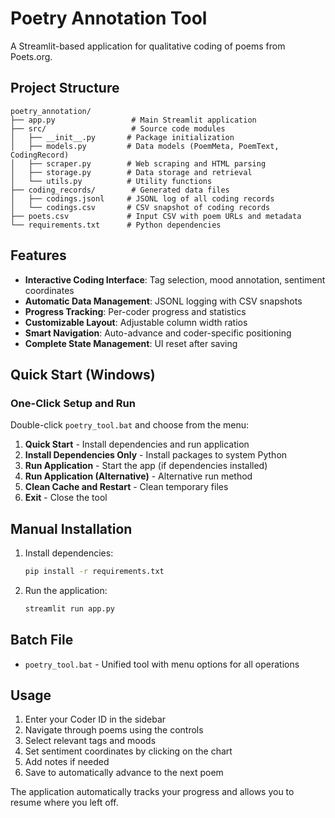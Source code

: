 # Poetry Annotation Tool

A Streamlit-based application for qualitative coding of poems from Poets.org.

## Project Structure

```
poetry_annotation/
├── app.py                 # Main Streamlit application
├── src/                   # Source code modules
│   ├── __init__.py       # Package initialization
│   ├── models.py         # Data models (PoemMeta, PoemText, CodingRecord)
│   ├── scraper.py        # Web scraping and HTML parsing
│   ├── storage.py        # Data storage and retrieval
│   └── utils.py          # Utility functions
├── coding_records/        # Generated data files
│   ├── codings.jsonl     # JSONL log of all coding records
│   └── codings.csv       # CSV snapshot of coding records
├── poets.csv             # Input CSV with poem URLs and metadata
└── requirements.txt      # Python dependencies
```

## Features

- **Interactive Coding Interface**: Tag selection, mood annotation, sentiment coordinates
- **Automatic Data Management**: JSONL logging with CSV snapshots
- **Progress Tracking**: Per-coder progress and statistics
- **Customizable Layout**: Adjustable column width ratios
- **Smart Navigation**: Auto-advance and coder-specific positioning
- **Complete State Management**: UI reset after saving

## Quick Start (Windows)

### One-Click Setup and Run
Double-click `poetry_tool.bat` and choose from the menu:

1. **Quick Start** - Install dependencies and run application
2. **Install Dependencies Only** - Install packages to system Python
3. **Run Application** - Start the app (if dependencies installed)
4. **Run Application (Alternative)** - Alternative run method
5. **Clean Cache and Restart** - Clean temporary files
6. **Exit** - Close the tool

## Manual Installation

1. Install dependencies:
   ```bash
   pip install -r requirements.txt
   ```

2. Run the application:
   ```bash
   streamlit run app.py
   ```

## Batch File

- `poetry_tool.bat` - Unified tool with menu options for all operations

## Usage

1. Enter your Coder ID in the sidebar
2. Navigate through poems using the controls
3. Select relevant tags and moods
4. Set sentiment coordinates by clicking on the chart
5. Add notes if needed
6. Save to automatically advance to the next poem

The application automatically tracks your progress and allows you to resume where you left off.
